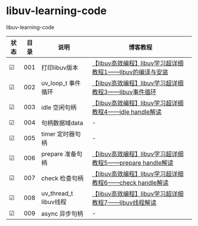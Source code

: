# libuv-learning-code
libuv-learning-code

| 状态 | 目录 | 说明 | 博客教程 |
| -- | -- | -- | -- |
| ☑ | 001 | 打印libuv版本 | [【libuv高效编程】libuv学习超详细教程1——libuv的编译与安装](https://blog.csdn.net/jiejiemcu/article/details/105586752) |
| ☑ | 002 | uv_loop_t 事件循环 | [【libuv高效编程】libuv学习超详细教程3——libuv事件循环](https://blog.csdn.net/jiejiemcu/article/details/105622428) |
| ☑ | 003 | idle 空闲句柄 | [【libuv高效编程】libuv学习超详细教程4——idle handle解读](https://blog.csdn.net/jiejiemcu/article/details/105670311) |
| ☑ | 004 | 句柄数据域data | - |
| ☑ | 005 | timer 定时器句柄 | - |
| ☑ | 006 | prepare 准备句柄 | [【libuv高效编程】libuv学习超详细教程5——prepare handle解读](https://jiejie.blog.csdn.net/article/details/105681010) |
| ☑ | 007 | check 检查句柄 | [【libuv高效编程】libuv学习超详细教程6——check handle解读](https://blog.csdn.net/jiejiemcu/article/details/105681625) |
| ☑ | 008 | uv_thread_t libuv线程 | [【libuv高效编程】libuv学习超详细教程7——libuv线程解读](https://blog.csdn.net/jiejiemcu/article/details/105687789) |
| ☑ | 009 | async 异步句柄 | - |


